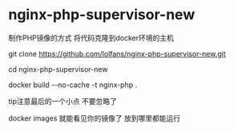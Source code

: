 # nginx-php-supervisor-new
制作PHP镜像的方式 将代码克隆到docker环境的主机

git clone https://github.com/lolfans/nginx-php-supervisor-new.git


cd nginx-php-supervisor-new


docker build --no-cache -t nginx-php .


tip注意最后的一个小点 不要忽略了


docker images 就能看见你的镜像了 放到哪里都能运行


